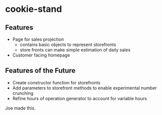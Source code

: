 # cookie-stand

## Features

- Page for sales projection
  - contains basic objects to represent storefronts
  - store fronts can make simple estimation of daily sales
- Customer facing homepage

## Features of the Future

- Create constructor function for storefronts
- Add parameters to storefront methods to enable experimental number crunching
- Refine hours of operation generator to account for variable hours

Joe made this.
